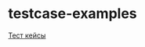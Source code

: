 # testcase-examples
[Тест кейсы](https://drive.google.com/file/d/17tScog9qYLyin6DGCflbtQYrJPW5gZ4y/view?usp=sharing)
